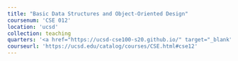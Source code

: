 ```yaml
---
title: "Basic Data Structures and Object-Oriented Design"
coursenum: 'CSE 012'
location: 'ucsd'
collection: teaching
quarters: '<a href="https://ucsd-cse100-s20.github.io/" target="_blank">Summer 2022 (Instructor)</a>, Winter 2019 (TA)'
courseurl: 'https://ucsd.edu/catalog/courses/CSE.html#cse12'
---
```

